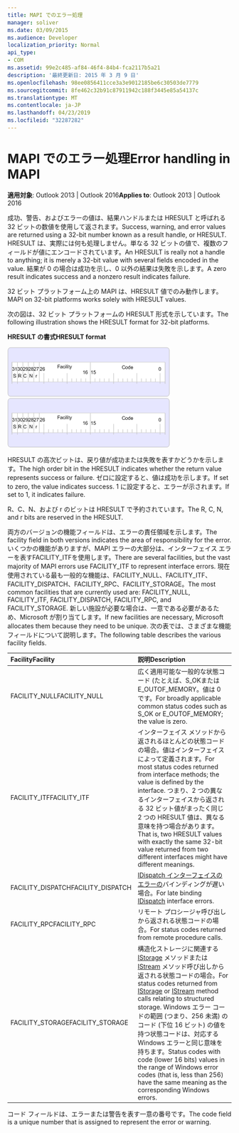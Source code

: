 ```yaml
---
title: MAPI でのエラー処理
manager: soliver
ms.date: 03/09/2015
ms.audience: Developer
localization_priority: Normal
api_type:
- COM
ms.assetid: 99e2c485-af84-46f4-84b4-fca2117b5a21
description: '最終更新日: 2015 年 3 月 9 日'
ms.openlocfilehash: 98ee0856411cce3a3e9012185be6c30503de7779
ms.sourcegitcommit: 8fe462c32b91c87911942c188f3445e85a54137c
ms.translationtype: MT
ms.contentlocale: ja-JP
ms.lasthandoff: 04/23/2019
ms.locfileid: "32287282"
---
```

# <a name="error-handling-in-mapi"></a><span data-ttu-id="43745-103">MAPI でのエラー処理</span><span class="sxs-lookup"><span data-stu-id="43745-103">Error handling in MAPI</span></span>

<span data-ttu-id="43745-104">**適用対象**: Outlook 2013 | Outlook 2016</span><span class="sxs-lookup"><span data-stu-id="43745-104">**Applies to**: Outlook 2013 | Outlook 2016</span></span> 
  
<span data-ttu-id="43745-105">成功、警告、およびエラーの値は、結果ハンドルまたは HRESULT と呼ばれる 32 ビットの数値を使用して返されます。</span><span class="sxs-lookup"><span data-stu-id="43745-105">Success, warning, and error values are returned using a 32-bit number known as a result handle, or HRESULT.</span></span> <span data-ttu-id="43745-106">HRESULT は、実際には何も処理しません。単なる 32 ビットの値で、複数のフィールドが値にエンコードされています。</span><span class="sxs-lookup"><span data-stu-id="43745-106">An HRESULT is really not a handle to anything; it is merely a 32-bit value with several fields encoded in the value.</span></span> <span data-ttu-id="43745-107">結果が 0 の場合は成功を示し、0 以外の結果は失敗を示します。</span><span class="sxs-lookup"><span data-stu-id="43745-107">A zero result indicates success and a nonzero result indicates failure.</span></span>
  
<span data-ttu-id="43745-108">32 ビット プラットフォーム上の MAPI は、HRESULT 値でのみ動作します。</span><span class="sxs-lookup"><span data-stu-id="43745-108">MAPI on 32-bit platforms works solely with HRESULT values.</span></span>
  
<span data-ttu-id="43745-109">次の図は、32 ビット プラットフォームの HRESULT 形式を示しています。</span><span class="sxs-lookup"><span data-stu-id="43745-109">The following illustration shows the HRESULT format for 32-bit platforms.</span></span>
  
<span data-ttu-id="43745-110">**HRESULT の書式**</span><span class="sxs-lookup"><span data-stu-id="43745-110">**HRESULT format**</span></span>
  
<span data-ttu-id="43745-111">![HRESULT 形式](media/amapi_49.gif "HRESULT 形式")</span><span class="sxs-lookup"><span data-stu-id="43745-111">![HRESULT format](media/amapi_49.gif "HRESULT format")</span></span>
  
<span data-ttu-id="43745-112">HRESULT の高次ビットは、戻り値が成功または失敗を表すかどうかを示します。</span><span class="sxs-lookup"><span data-stu-id="43745-112">The high order bit in the HRESULT indicates whether the return value represents success or failure.</span></span> <span data-ttu-id="43745-113">ゼロに設定すると、値は成功を示します。</span><span class="sxs-lookup"><span data-stu-id="43745-113">If set to zero, the value indicates success.</span></span> <span data-ttu-id="43745-114">1 に設定すると、エラーが示されます。</span><span class="sxs-lookup"><span data-stu-id="43745-114">If set to 1, it indicates failure.</span></span>
  
<span data-ttu-id="43745-115">R、C、N、および r のビットは HRESULT で予約されています。</span><span class="sxs-lookup"><span data-stu-id="43745-115">The R, C, N, and r bits are reserved in the HRESULT.</span></span>
  
<span data-ttu-id="43745-116">両方のバージョンの機能フィールドは、エラーの責任領域を示します。</span><span class="sxs-lookup"><span data-stu-id="43745-116">The facility field in both versions indicates the area of responsibility for the error.</span></span> <span data-ttu-id="43745-117">いくつかの機能がありますが、MAPI エラーの大部分は、インターフェイス エラーを表すFACILITY_ITFを使用します。</span><span class="sxs-lookup"><span data-stu-id="43745-117">There are several facilities, but the vast majority of MAPI errors use FACILITY_ITF to represent interface errors.</span></span> <span data-ttu-id="43745-118">現在使用されている最も一般的な機能は、FACILITY_NULL、FACILITY_ITF、FACILITY_DISPATCH、FACILITY_RPC、FACILITY_STORAGE。</span><span class="sxs-lookup"><span data-stu-id="43745-118">The most common facilities that are currently used are: FACILITY_NULL, FACILITY_ITF, FACILITY_DISPATCH, FACILITY_RPC, and FACILITY_STORAGE.</span></span> <span data-ttu-id="43745-119">新しい施設が必要な場合は、一意である必要があるため、Microsoft が割り当てします。</span><span class="sxs-lookup"><span data-stu-id="43745-119">If new facilities are necessary, Microsoft allocates them because they need to be unique.</span></span> <span data-ttu-id="43745-120">次の表では、さまざまな機能フィールドについて説明します。</span><span class="sxs-lookup"><span data-stu-id="43745-120">The following table describes the various facility fields.</span></span>
  
|<span data-ttu-id="43745-121">Facility</span><span class="sxs-lookup"><span data-stu-id="43745-121">Facility</span></span>|<span data-ttu-id="43745-122">説明</span><span class="sxs-lookup"><span data-stu-id="43745-122">Description</span></span>|
|:-----|:-----|
|<span data-ttu-id="43745-123">FACILITY_NULL</span><span class="sxs-lookup"><span data-stu-id="43745-123">FACILITY_NULL</span></span>  <br/> |<span data-ttu-id="43745-124">広く適用可能な一般的な状態コード (たとえば、S_OKまたはE_OUTOF_MEMORY。値は 0 です。</span><span class="sxs-lookup"><span data-stu-id="43745-124">For broadly applicable common status codes such as S_OK or E_OUTOF_MEMORY; the value is zero.</span></span>  <br/> |
|<span data-ttu-id="43745-125">FACILITY_ITF</span><span class="sxs-lookup"><span data-stu-id="43745-125">FACILITY_ITF</span></span>  <br/> |<span data-ttu-id="43745-126">インターフェイス メソッドから返されるほとんどの状態コードの場合。値はインターフェイスによって定義されます。</span><span class="sxs-lookup"><span data-stu-id="43745-126">For most status codes returned from interface methods; the value is defined by the interface.</span></span> <span data-ttu-id="43745-127">つまり、2 つの異なるインターフェイスから返される 32 ビット値がまったく同じ 2 つの HRESULT 値は、異なる意味を持つ場合があります。</span><span class="sxs-lookup"><span data-stu-id="43745-127">That is, two HRESULT values with exactly the same 32-bit value returned from two different interfaces might have different meanings.</span></span>  <br/> |
|<span data-ttu-id="43745-128">FACILITY_DISPATCH</span><span class="sxs-lookup"><span data-stu-id="43745-128">FACILITY_DISPATCH</span></span>  <br/> |<span data-ttu-id="43745-129">[IDispatch インターフェイスのエラーの](https://msdn.microsoft.com/library/ms221608.aspx)バインディングが遅い場合。</span><span class="sxs-lookup"><span data-stu-id="43745-129">For late binding [IDispatch](https://msdn.microsoft.com/library/ms221608.aspx) interface errors.</span></span>  <br/> |
|<span data-ttu-id="43745-130">FACILITY_RPC</span><span class="sxs-lookup"><span data-stu-id="43745-130">FACILITY_RPC</span></span>  <br/> |<span data-ttu-id="43745-131">リモート プロシージャ呼び出しから返される状態コードの場合。</span><span class="sxs-lookup"><span data-stu-id="43745-131">For status codes returned from remote procedure calls.</span></span>  <br/> |
|<span data-ttu-id="43745-132">FACILITY_STORAGE</span><span class="sxs-lookup"><span data-stu-id="43745-132">FACILITY_STORAGE</span></span>  <br/> |<span data-ttu-id="43745-133">構造化ストレージに関連する [IStorage](https://msdn.microsoft.com/library/aa380015%28VS.85%29.aspx) メソッドまたは [IStream](https://msdn.microsoft.com/library/aa380034%28VS.85%29.aspx) メソッド呼び出しから返される状態コードの場合。</span><span class="sxs-lookup"><span data-stu-id="43745-133">For status codes returned from [IStorage](https://msdn.microsoft.com/library/aa380015%28VS.85%29.aspx) or [IStream](https://msdn.microsoft.com/library/aa380034%28VS.85%29.aspx) method calls relating to structured storage.</span></span> <span data-ttu-id="43745-134">Windows エラー コードの範囲 (つまり、256 未満) のコード (下位 16 ビット) の値を持つ状態コードは、対応する Windows エラーと同じ意味を持ちます。</span><span class="sxs-lookup"><span data-stu-id="43745-134">Status codes with code (lower 16 bits) values in the range of Windows error codes (that is, less than 256) have the same meaning as the corresponding Windows errors.</span></span>  <br/> |
   
<span data-ttu-id="43745-135">コード フィールドは、エラーまたは警告を表す一意の番号です。</span><span class="sxs-lookup"><span data-stu-id="43745-135">The code field is a unique number that is assigned to represent the error or warning.</span></span>
  

